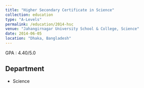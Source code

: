 ```yaml
---
title: "Higher Secondary Certificate in Science"
collection: education
type: "A-Levels"
permalink: /education/2014-hsc
venue: "Jahangirnagar University School & College, Science"
date: 2014-06-05
location: "Dhaka, Bangladesh"
---
```


GPA : 4.40/5.0

Department
---
- Science

